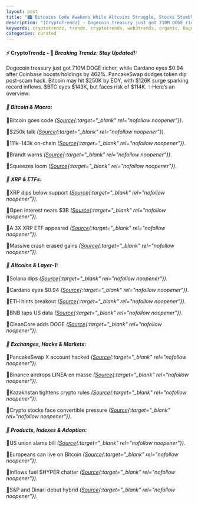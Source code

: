 ```yaml
---
layout: post
title: "🏙️ Bitcoins Code Awakens While Altcoins Struggle, Stocks Stumble"
description: "[CryptoTrendz] - Dogecoin treasury just got 710M DOGE richer, while Cardano eyes $0.94 after Coinbase boosts holdings by 462%. PancakeSwap dodges token dip post-scam hack. Bitcoin may hit $250K by EOY, with $126K surge sparking record inflows. $BTC eyes $143K, but faces risk of $114K."
keywords: cryptotrendz, trendz, cryptotrends, web3trends, organic, Dogecoin, Bitcoin, Investors, CEO, XRP, Airdrop, BTC, crypto, Token, Ethereum, memecoin
categories: curated
---
```


#### ⚡ CryptoTrendz - 📌 *Breaking Trendz: Stay Updated!:*

Dogecoin treasury just got 710M DOGE richer, while Cardano eyes $0.94 after Coinbase boosts holdings by 462%. PancakeSwap dodges token dip post-scam hack. Bitcoin may hit $250K by EOY, with $126K surge sparking record inflows. $BTC eyes $143K, but faces risk of $114K. ✨Here’s an overview:


#### *🔖 Bitcoin & Macro:*  

🔹Bitcoin goes code *([Source](https://s.avyag.com/e6bs){:target="_blank" rel="nofollow noopener"})*.  

🔹$250k talk *([Source](https://s.avyag.com/lfx7){:target="_blank" rel="nofollow noopener"})*.  

🔹$111k–$143k on-chain *([Source](https://s.avyag.com/gi88){:target="_blank" rel="nofollow noopener"})*.  

🔹Brandt warns *([Source](https://s.avyag.com/dqq1){:target="_blank" rel="nofollow noopener"})*.  

🔹Squeezes loom *([Source](https://s.avyag.com/vmoc){:target="_blank" rel="nofollow noopener"})*.  

#### *🔖 XRP & ETFs:*  

🔹XRP dips below support *([Source](https://s.avyag.com/wg4g){:target="_blank" rel="nofollow noopener"})*.  

🔹Open interest nears $3B *([Source](https://s.avyag.com/rsbq){:target="_blank" rel="nofollow noopener"})*.  

🔹A 3X XRP ETF appeared *([Source](https://s.avyag.com/rrql){:target="_blank" rel="nofollow noopener"})*.  

🔹Massive crash erased gains *([Source](https://s.avyag.com/xm7m){:target="_blank" rel="nofollow noopener"})*.  

#### *🔖 Altcoins & Layer-1:*  

🔹Solana dips *([Source](https://s.avyag.com/ilux){:target="_blank" rel="nofollow noopener"})*.  

🔹Cardano eyes $0.94 *([Source](https://s.avyag.com/0qvo){:target="_blank" rel="nofollow noopener"})*.  

🔹ETH hints breakout *([Source](https://s.avyag.com/puy1){:target="_blank" rel="nofollow noopener"})*.  

🔹BNB taps US data *([Source](https://s.avyag.com/i1ar){:target="_blank" rel="nofollow noopener"})*.  

🔹CleanCore adds DOGE *([Source](https://s.avyag.com/r1l1){:target="_blank" rel="nofollow noopener"})*.  

#### *🔖 Exchanges, Hacks & Markets:*  

🔹PancakeSwap X account hacked *([Source](https://s.avyag.com/dc9w){:target="_blank" rel="nofollow noopener"})*.  

🔹Binance airdrops LINEA en masse *([Source](https://s.avyag.com/p8ce){:target="_blank" rel="nofollow noopener"})*.  

🔹Kazakhstan tightens crypto rules *([Source](https://s.avyag.com/zvsc){:target="_blank" rel="nofollow noopener"})*.  

🔹Crypto stocks face convertible pressure *([Source](https://s.avyag.com/14k5){:target="_blank" rel="nofollow noopener"})*.  

#### *🔖 Products, Indexes & Adoption:*  

🔹US union slams bill *([Source](https://s.avyag.com/tvk9){:target="_blank" rel="nofollow noopener"})*.  

🔹Europeans can live on Bitcoin *([Source](https://s.avyag.com/8tpb){:target="_blank" rel="nofollow noopener"})*.  

🔹Inflows fuel $HYPER chatter *([Source](https://s.avyag.com/g004){:target="_blank" rel="nofollow noopener"})*.  

🔹S&P and Dinari debut hybrid *([Source](https://s.avyag.com/38qw){:target="_blank" rel="nofollow noopener"})*.